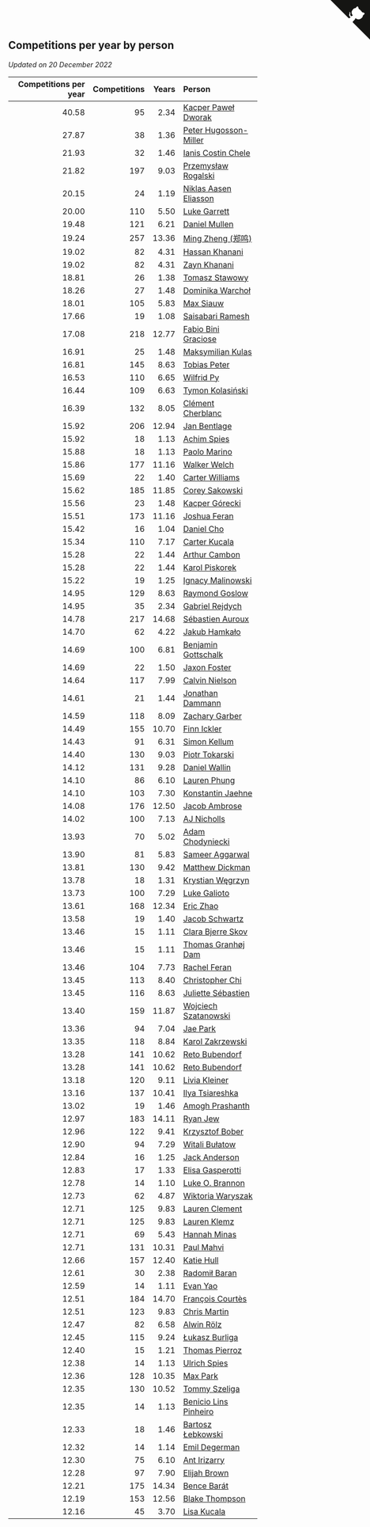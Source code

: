 ## Competitions per year by person

*Updated on 20 December 2022*

| Competitions per year | Competitions | Years | Person |
| ---: | ---: | ---: | :--- |
| 40.58 | 95 | 2.34 | [Kacper Paweł Dworak](https://www.worldcubeassociation.org/persons/2020DWOR01) |
| 27.87 | 38 | 1.36 | [Peter Hugosson-Miller](https://www.worldcubeassociation.org/persons/2021HUGO01) |
| 21.93 | 32 | 1.46 | [Ianis Costin Chele](https://www.worldcubeassociation.org/persons/2021CHEL01) |
| 21.82 | 197 | 9.03 | [Przemysław Rogalski](https://www.worldcubeassociation.org/persons/2013ROGA02) |
| 20.15 | 24 | 1.19 | [Niklas Aasen Eliasson](https://www.worldcubeassociation.org/persons/2021ELIA01) |
| 20.00 | 110 | 5.50 | [Luke Garrett](https://www.worldcubeassociation.org/persons/2017GARR05) |
| 19.48 | 121 | 6.21 | [Daniel Mullen](https://www.worldcubeassociation.org/persons/2016MULL04) |
| 19.24 | 257 | 13.36 | [Ming Zheng (郑鸣)](https://www.worldcubeassociation.org/persons/2009ZHEN11) |
| 19.02 | 82 | 4.31 | [Hassan Khanani](https://www.worldcubeassociation.org/persons/2018KHAN26) |
| 19.02 | 82 | 4.31 | [Zayn Khanani](https://www.worldcubeassociation.org/persons/2018KHAN28) |
| 18.81 | 26 | 1.38 | [Tomasz Stawowy](https://www.worldcubeassociation.org/persons/2021STAW01) |
| 18.26 | 27 | 1.48 | [Dominika Warchoł](https://www.worldcubeassociation.org/persons/2021WARC01) |
| 18.01 | 105 | 5.83 | [Max Siauw](https://www.worldcubeassociation.org/persons/2017SIAU02) |
| 17.66 | 19 | 1.08 | [Saisabari Ramesh](https://www.worldcubeassociation.org/persons/2021RAME01) |
| 17.08 | 218 | 12.77 | [Fabio Bini Graciose](https://www.worldcubeassociation.org/persons/2010GRAC02) |
| 16.91 | 25 | 1.48 | [Maksymilian Kulas](https://www.worldcubeassociation.org/persons/2021KULA02) |
| 16.81 | 145 | 8.63 | [Tobias Peter](https://www.worldcubeassociation.org/persons/2014PETE03) |
| 16.53 | 110 | 6.65 | [Wilfrid Py](https://www.worldcubeassociation.org/persons/2016PYWI01) |
| 16.44 | 109 | 6.63 | [Tymon Kolasiński](https://www.worldcubeassociation.org/persons/2016KOLA02) |
| 16.39 | 132 | 8.05 | [Clément Cherblanc](https://www.worldcubeassociation.org/persons/2014CHER05) |
| 15.92 | 206 | 12.94 | [Jan Bentlage](https://www.worldcubeassociation.org/persons/2010BENT01) |
| 15.92 | 18 | 1.13 | [Achim Spies](https://www.worldcubeassociation.org/persons/2021SPIE01) |
| 15.88 | 18 | 1.13 | [Paolo Marino](https://www.worldcubeassociation.org/persons/2021MARI04) |
| 15.86 | 177 | 11.16 | [Walker Welch](https://www.worldcubeassociation.org/persons/2011WELC01) |
| 15.69 | 22 | 1.40 | [Carter Williams](https://www.worldcubeassociation.org/persons/2021WILL06) |
| 15.62 | 185 | 11.85 | [Corey Sakowski](https://www.worldcubeassociation.org/persons/2011SAKO01) |
| 15.56 | 23 | 1.48 | [Kacper Górecki](https://www.worldcubeassociation.org/persons/2021GORE01) |
| 15.51 | 173 | 11.16 | [Joshua Feran](https://www.worldcubeassociation.org/persons/2011FERA01) |
| 15.42 | 16 | 1.04 | [Daniel Cho](https://www.worldcubeassociation.org/persons/2021CHOD01) |
| 15.34 | 110 | 7.17 | [Carter Kucala](https://www.worldcubeassociation.org/persons/2015KUCA01) |
| 15.28 | 22 | 1.44 | [Arthur Cambon](https://www.worldcubeassociation.org/persons/2021CAMB01) |
| 15.28 | 22 | 1.44 | [Karol Piskorek](https://www.worldcubeassociation.org/persons/2021PISK01) |
| 15.22 | 19 | 1.25 | [Ignacy Malinowski](https://www.worldcubeassociation.org/persons/2021MALI02) |
| 14.95 | 129 | 8.63 | [Raymond Goslow](https://www.worldcubeassociation.org/persons/2014GOSL01) |
| 14.95 | 35 | 2.34 | [Gabriel Rejdych](https://www.worldcubeassociation.org/persons/2020REJD01) |
| 14.78 | 217 | 14.68 | [Sébastien Auroux](https://www.worldcubeassociation.org/persons/2008AURO01) |
| 14.70 | 62 | 4.22 | [Jakub Hamkało](https://www.worldcubeassociation.org/persons/2018HAMK01) |
| 14.69 | 100 | 6.81 | [Benjamin Gottschalk](https://www.worldcubeassociation.org/persons/2016GOTT01) |
| 14.69 | 22 | 1.50 | [Jaxon Foster](https://www.worldcubeassociation.org/persons/2021FOST01) |
| 14.64 | 117 | 7.99 | [Calvin Nielson](https://www.worldcubeassociation.org/persons/2014NIEL03) |
| 14.61 | 21 | 1.44 | [Jonathan Dammann](https://www.worldcubeassociation.org/persons/2021DAMM01) |
| 14.59 | 118 | 8.09 | [Zachary Garber](https://www.worldcubeassociation.org/persons/2014GARB01) |
| 14.49 | 155 | 10.70 | [Finn Ickler](https://www.worldcubeassociation.org/persons/2012ICKL01) |
| 14.43 | 91 | 6.31 | [Simon Kellum](https://www.worldcubeassociation.org/persons/2016KELL12) |
| 14.40 | 130 | 9.03 | [Piotr Tokarski](https://www.worldcubeassociation.org/persons/2013TOKA01) |
| 14.12 | 131 | 9.28 | [Daniel Wallin](https://www.worldcubeassociation.org/persons/2013WALL03) |
| 14.10 | 86 | 6.10 | [Lauren Phung](https://www.worldcubeassociation.org/persons/2016PHUN02) |
| 14.10 | 103 | 7.30 | [Konstantin Jaehne](https://www.worldcubeassociation.org/persons/2015JAEH01) |
| 14.08 | 176 | 12.50 | [Jacob Ambrose](https://www.worldcubeassociation.org/persons/2010AMBR01) |
| 14.02 | 100 | 7.13 | [AJ Nicholls](https://www.worldcubeassociation.org/persons/2015NICH04) |
| 13.93 | 70 | 5.02 | [Adam Chodyniecki](https://www.worldcubeassociation.org/persons/2017CHOD02) |
| 13.90 | 81 | 5.83 | [Sameer Aggarwal](https://www.worldcubeassociation.org/persons/2017AGGA01) |
| 13.81 | 130 | 9.42 | [Matthew Dickman](https://www.worldcubeassociation.org/persons/2013DICK01) |
| 13.78 | 18 | 1.31 | [Krystian Węgrzyn](https://www.worldcubeassociation.org/persons/2021WEGR01) |
| 13.73 | 100 | 7.29 | [Luke Galioto](https://www.worldcubeassociation.org/persons/2015GALI02) |
| 13.61 | 168 | 12.34 | [Eric Zhao](https://www.worldcubeassociation.org/persons/2010ZHAO19) |
| 13.58 | 19 | 1.40 | [Jacob Schwartz](https://www.worldcubeassociation.org/persons/2021SCHW01) |
| 13.46 | 15 | 1.11 | [Clara Bjerre Skov](https://www.worldcubeassociation.org/persons/2021SKOV01) |
| 13.46 | 15 | 1.11 | [Thomas Granhøj Dam](https://www.worldcubeassociation.org/persons/2021DAMT01) |
| 13.46 | 104 | 7.73 | [Rachel Feran](https://www.worldcubeassociation.org/persons/2015FERA01) |
| 13.45 | 113 | 8.40 | [Christopher Chi](https://www.worldcubeassociation.org/persons/2014CHIC01) |
| 13.45 | 116 | 8.63 | [Juliette Sébastien](https://www.worldcubeassociation.org/persons/2014SEBA01) |
| 13.40 | 159 | 11.87 | [Wojciech Szatanowski](https://www.worldcubeassociation.org/persons/2011SZAT01) |
| 13.36 | 94 | 7.04 | [Jae Park](https://www.worldcubeassociation.org/persons/2015PARK24) |
| 13.35 | 118 | 8.84 | [Karol Zakrzewski](https://www.worldcubeassociation.org/persons/2014ZAKR01) |
| 13.28 | 141 | 10.62 | [Reto Bubendorf](https://www.worldcubeassociation.org/persons/2012BUBE01) |
| 13.28 | 141 | 10.62 | [Reto Bubendorf](https://www.worldcubeassociation.org/persons/2012BUBE01) |
| 13.18 | 120 | 9.11 | [Livia Kleiner](https://www.worldcubeassociation.org/persons/2013KLEI03) |
| 13.16 | 137 | 10.41 | [Ilya Tsiareshka](https://www.worldcubeassociation.org/persons/2012TERE01) |
| 13.02 | 19 | 1.46 | [Amogh Prashanth](https://www.worldcubeassociation.org/persons/2021PRAS01) |
| 12.97 | 183 | 14.11 | [Ryan Jew](https://www.worldcubeassociation.org/persons/2008JEWR01) |
| 12.96 | 122 | 9.41 | [Krzysztof Bober](https://www.worldcubeassociation.org/persons/2013BOBE01) |
| 12.90 | 94 | 7.29 | [Witali Bułatow](https://www.worldcubeassociation.org/persons/2015BUAT01) |
| 12.84 | 16 | 1.25 | [Jack Anderson](https://www.worldcubeassociation.org/persons/2021ANDE05) |
| 12.83 | 17 | 1.33 | [Elisa Gasperotti](https://www.worldcubeassociation.org/persons/2021GASP01) |
| 12.78 | 14 | 1.10 | [Luke O. Brannon](https://www.worldcubeassociation.org/persons/2021BRAN02) |
| 12.73 | 62 | 4.87 | [Wiktoria Waryszak](https://www.worldcubeassociation.org/persons/2018WARY01) |
| 12.71 | 125 | 9.83 | [Lauren Clement](https://www.worldcubeassociation.org/persons/2013KLEM01) |
| 12.71 | 125 | 9.83 | [Lauren Klemz](https://www.worldcubeassociation.org/persons/2013KLEM01) |
| 12.71 | 69 | 5.43 | [Hannah Minas](https://www.worldcubeassociation.org/persons/2017MINA04) |
| 12.71 | 131 | 10.31 | [Paul Mahvi](https://www.worldcubeassociation.org/persons/2012MAHV01) |
| 12.66 | 157 | 12.40 | [Katie Hull](https://www.worldcubeassociation.org/persons/2010HULL01) |
| 12.61 | 30 | 2.38 | [Radomił Baran](https://www.worldcubeassociation.org/persons/2020BARA02) |
| 12.59 | 14 | 1.11 | [Evan Yao](https://www.worldcubeassociation.org/persons/2021YAOE02) |
| 12.51 | 184 | 14.70 | [François Courtès](https://www.worldcubeassociation.org/persons/2008COUR01) |
| 12.51 | 123 | 9.83 | [Chris Martin](https://www.worldcubeassociation.org/persons/2013MART03) |
| 12.47 | 82 | 6.58 | [Alwin Rölz](https://www.worldcubeassociation.org/persons/2016ROLZ01) |
| 12.45 | 115 | 9.24 | [Łukasz Burliga](https://www.worldcubeassociation.org/persons/2013BURL01) |
| 12.40 | 15 | 1.21 | [Thomas Pierroz](https://www.worldcubeassociation.org/persons/2021PIER01) |
| 12.38 | 14 | 1.13 | [Ulrich Spies](https://www.worldcubeassociation.org/persons/2021SPIE02) |
| 12.36 | 128 | 10.35 | [Max Park](https://www.worldcubeassociation.org/persons/2012PARK03) |
| 12.35 | 130 | 10.52 | [Tommy Szeliga](https://www.worldcubeassociation.org/persons/2012SZEL01) |
| 12.35 | 14 | 1.13 | [Benicio Lins Pinheiro](https://www.worldcubeassociation.org/persons/2021PINH01) |
| 12.33 | 18 | 1.46 | [Bartosz Łebkowski](https://www.worldcubeassociation.org/persons/2021LEBK01) |
| 12.32 | 14 | 1.14 | [Emil Degerman](https://www.worldcubeassociation.org/persons/2021DEGE01) |
| 12.30 | 75 | 6.10 | [Ant Irizarry](https://www.worldcubeassociation.org/persons/2016IRIZ02) |
| 12.28 | 97 | 7.90 | [Elijah Brown](https://www.worldcubeassociation.org/persons/2015BROW03) |
| 12.21 | 175 | 14.34 | [Bence Barát](https://www.worldcubeassociation.org/persons/2008BARA01) |
| 12.19 | 153 | 12.56 | [Blake Thompson](https://www.worldcubeassociation.org/persons/2010THOM03) |
| 12.16 | 45 | 3.70 | [Lisa Kucala](https://www.worldcubeassociation.org/persons/2019KUCA01) |


<a href="https://github.com/JustinTimeCuber/wca_statistics" class="github-corner" aria-label="View source on Github"><svg width="80" height="80" viewBox="0 0 250 250" style="fill:#151513; color:#fff; position: absolute; top: 0; border: 0; right: 0;" aria-hidden="true"><path d="M0,0 L115,115 L130,115 L142,142 L250,250 L250,0 Z"></path><path d="M128.3,109.0 C113.8,99.7 119.0,89.6 119.0,89.6 C122.0,82.7 120.5,78.6 120.5,78.6 C119.2,72.0 123.4,76.3 123.4,76.3 C127.3,80.9 125.5,87.3 125.5,87.3 C122.9,97.6 130.6,101.9 134.4,103.2" fill="currentColor" style="transform-origin: 130px 106px;" class="octo-arm"></path><path d="M115.0,115.0 C114.9,115.1 118.7,116.5 119.8,115.4 L133.7,101.6 C136.9,99.2 139.9,98.4 142.2,98.6 C133.8,88.0 127.5,74.4 143.8,58.0 C148.5,53.4 154.0,51.2 159.7,51.0 C160.3,49.4 163.2,43.6 171.4,40.1 C171.4,40.1 176.1,42.5 178.8,56.2 C183.1,58.6 187.2,61.8 190.9,65.4 C194.5,69.0 197.7,73.2 200.1,77.6 C213.8,80.2 216.3,84.9 216.3,84.9 C212.7,93.1 206.9,96.0 205.4,96.6 C205.1,102.4 203.0,107.8 198.3,112.5 C181.9,128.9 168.3,122.5 157.7,114.1 C157.9,116.9 156.7,120.9 152.7,124.9 L141.0,136.5 C139.8,137.7 141.6,141.9 141.8,141.8 Z" fill="currentColor" class="octo-body"></path></svg></a><style>.github-corner:hover .octo-arm{animation:octocat-wave 560ms ease-in-out}@keyframes octocat-wave{0%,100%{transform:rotate(0)}20%,60%{transform:rotate(-25deg)}40%,80%{transform:rotate(10deg)}}@media (max-width:500px){.github-corner:hover .octo-arm{animation:none}.github-corner .octo-arm{animation:octocat-wave 560ms ease-in-out}}</style>

